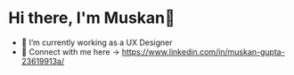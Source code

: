 # Hi there, I'm Muskan👋

- 🔭 I’m currently working as a UX Designer 
- 🌱 Connect with me here -> https://www.linkedin.com/in/muskan-gupta-23619913a/
